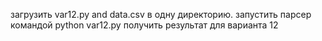 загрузить var12.py and data.csv в одну директорию.
запустить парсер командой python var12.py 
получить результат для варианта 12
